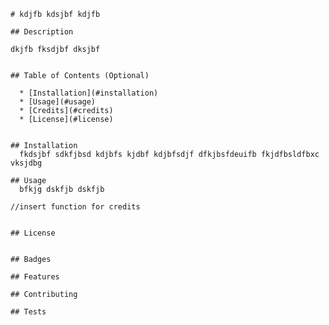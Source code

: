 
    # kdjfb kdsjbf kdjfb

    ## Description 

    dkjfb fksdjbf dksjbf


    ## Table of Contents (Optional)

      * [Installation](#installation)
      * [Usage](#usage)
      * [Credits](#credits)
      * [License](#license)


    ## Installation
      fkdsjbf sdkfjbsd kdjbfs kjdbf kdjbfsdjf dfkjbsfdeuifb fkjdfbsldfbxc vksjdbg

    ## Usage 
      bfkjg dskfjb dskfjb

    //insert function for credits
      

    ## License


    ## Badges

    ## Features

    ## Contributing

    ## Tests

